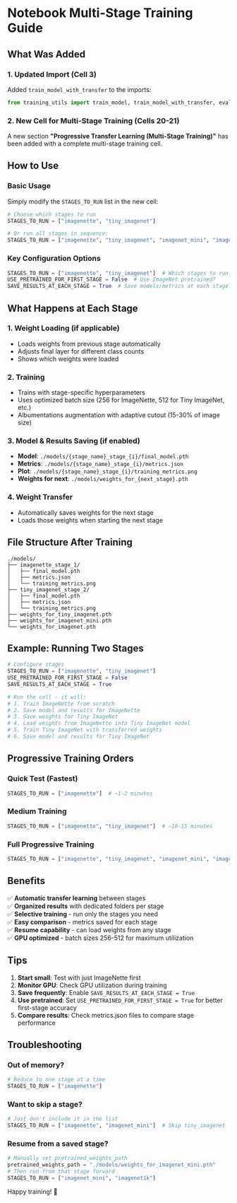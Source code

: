 # Notebook Multi-Stage Training Guide

## What Was Added

### 1. Updated Import (Cell 3)
Added `train_model_with_transfer` to the imports:
```python
from training_utils import train_model, train_model_with_transfer, evaluate_model, MetricsTracker
```

### 2. New Cell for Multi-Stage Training (Cells 20-21)

A new section **"Progressive Transfer Learning (Multi-Stage Training)"** has been added with a complete multi-stage training cell.

## How to Use

### Basic Usage

Simply modify the `STAGES_TO_RUN` list in the new cell:

```python
# Choose which stages to run
STAGES_TO_RUN = ["imagenette", "tiny_imagenet"]

# Or run all stages in sequence:
STAGES_TO_RUN = ["imagenette", "tiny_imagenet", "imagenet_mini", "imagenet1k"]
```

### Key Configuration Options

```python
STAGES_TO_RUN = ["imagenette", "tiny_imagenet"]  # Which stages to run
USE_PRETRAINED_FOR_FIRST_STAGE = False  # Use ImageNet pretrained?
SAVE_RESULTS_AT_EACH_STAGE = True  # Save models/metrics at each stage
```

## What Happens at Each Stage

### 1. **Weight Loading** (if applicable)
- Loads weights from previous stage automatically
- Adjusts final layer for different class counts
- Shows which weights were loaded

### 2. **Training**
- Trains with stage-specific hyperparameters
- Uses optimized batch size (256 for ImageNette, 512 for Tiny ImageNet, etc.)
- Albumentations augmentation with adaptive cutout (15-30% of image size)

### 3. **Model & Results Saving** (if enabled)
- **Model**: `./models/{stage_name}_stage_{i}/final_model.pth`
- **Metrics**: `./models/{stage_name}_stage_{i}/metrics.json`
- **Plot**: `./models/{stage_name}_stage_{i}/training_metrics.png`
- **Weights for next**: `./models/weights_for_{next_stage}.pth`

### 4. **Weight Transfer**
- Automatically saves weights for the next stage
- Loads those weights when starting the next stage

## File Structure After Training

```
./models/
├── imagenette_stage_1/
│   ├── final_model.pth
│   ├── metrics.json
│   └── training_metrics.png
├── tiny_imagenet_stage_2/
│   ├── final_model.pth
│   ├── metrics.json
│   └── training_metrics.png
├── weights_for_tiny_imagenet.pth
├── weights_for_imagenet_mini.pth
└── weights_for_imagenet.pth
```

## Example: Running Two Stages

```python
# Configure stages
STAGES_TO_RUN = ["imagenette", "tiny_imagenet"]
USE_PRETRAINED_FOR_FIRST_STAGE = False
SAVE_RESULTS_AT_EACH_STAGE = True

# Run the cell - it will:
# 1. Train ImageNette from scratch
# 2. Save model and results for ImageNette
# 3. Save weights for Tiny ImageNet
# 4. Load weights from ImageNette into Tiny ImageNet model
# 5. Train Tiny ImageNet with transferred weights
# 6. Save model and results for Tiny ImageNet
```

## Progressive Training Orders

### Quick Test (Fastest)
```python
STAGES_TO_RUN = ["imagenette"]  # ~1-2 minutes
```

### Medium Training
```python
STAGES_TO_RUN = ["imagenette", "tiny_imagenet"]  # ~10-15 minutes
```

### Full Progressive Training
```python
STAGES_TO_RUN = ["imagenette", "tiny_imagenet", "imagenet_mini", "imagenet1k"]  # Hours
```

## Benefits

✅ **Automatic transfer learning** between stages  
✅ **Organized results** with dedicated folders per stage  
✅ **Selective training** - run only the stages you need  
✅ **Easy comparison** - metrics saved for each stage  
✅ **Resume capability** - can load weights from any stage  
✅ **GPU optimized** - batch sizes 256-512 for maximum utilization  

## Tips

1. **Start small**: Test with just ImageNette first
2. **Monitor GPU**: Check GPU utilization during training
3. **Save frequently**: Enable `SAVE_RESULTS_AT_EACH_STAGE = True`
4. **Use pretrained**: Set `USE_PRETRAINED_FOR_FIRST_STAGE = True` for better first-stage accuracy
5. **Compare results**: Check metrics.json files to compare stage performance

## Troubleshooting

### Out of memory?
```python
# Reduce to one stage at a time
STAGES_TO_RUN = ["imagenette"]
```

### Want to skip a stage?
```python
# Just don't include it in the list
STAGES_TO_RUN = ["imagenette", "imagenet_mini"]  # Skip tiny_imagenet
```

### Resume from a saved stage?
```python
# Manually set pretrained_weights_path
pretrained_weights_path = "./models/weights_for_imagenet_mini.pth"
# Then run from that stage forward
STAGES_TO_RUN = ["imagenet_mini", "imagenet1k"]
```

Happy training! 🚀

